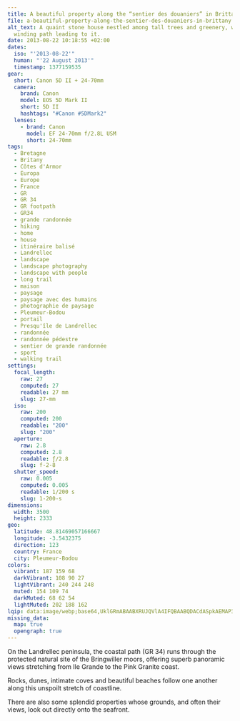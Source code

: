 ```yaml
---
title: A beautiful property along the “sentier des douaniers” in Brittany
file: a-beautiful-property-along-the-sentier-des-douaniers-in-brittany.jpg
alt_text: A quaint stone house nestled among tall trees and greenery, with a
  winding path leading to it.
date: 2013-08-22 10:18:55 +02:00
dates:
  iso: "'2013-08-22'"
  human: "'22 August 2013'"
  timestamp: 1377159535
gear:
  short: Canon 5D II + 24-70mm
  camera:
    brand: Canon
    model: EOS 5D Mark II
    short: 5D II
    hashtags: "#Canon #5DMark2"
  lenses:
    - brand: Canon
      model: EF 24-70mm f/2.8L USM
      short: 24-70mm
tags:
  - Bretagne
  - Britany
  - Côtes d'Armor
  - Europa
  - Europe
  - France
  - GR
  - GR 34
  - GR footpath
  - GR34
  - grande randonnée
  - hiking
  - home
  - house
  - itinéraire balisé
  - Landrellec
  - landscape
  - landscape photography
  - landscape with people
  - long trail
  - maison
  - paysage
  - paysage avec des humains
  - photographie de paysage
  - Pleumeur-Bodou
  - portail
  - Presqu'île de Landrellec
  - randonnée
  - randonnée pédestre
  - sentier de grande randonnée
  - sport
  - walking trail
settings:
  focal_length:
    raw: 27
    computed: 27
    readable: 27 mm
    slug: 27-mm
  iso:
    raw: 200
    computed: 200
    readable: "200"
    slug: "200"
  aperture:
    raw: 2.8
    computed: 2.8
    readable: ƒ/2.8
    slug: f-2-8
  shutter_speed:
    raw: 0.005
    computed: 0.005
    readable: 1/200 s
    slug: 1-200-s
dimensions:
  width: 3500
  height: 2333
geo:
  latitude: 48.81469057166667
  longitude: -3.5432375
  direction: 123
  country: France
  city: Pleumeur-Bodou
colors:
  vibrant: 187 159 68
  darkVibrant: 108 90 27
  lightVibrant: 240 244 248
  muted: 154 109 74
  darkMuted: 68 62 54
  lightMuted: 202 188 162
lqip: data:image/webp;base64,UklGRmABAABXRUJQVlA4IFQBAABQDACdASpkAEMAP3GoyFo0rKkqrrgK8pAuCWUA1Mgtji9wO3X0h1MmpGiUenfLS4MQxty1hnl/r5UUSTGZO+H90h4oe6RDI21rNWy1hNhlJLY+OOXFfbm2a9GJH1O53M4n++rMv4DGQdfHAAD+YBS62BHOJ42Ok83nJzvp8sNPAKo9vqzcHo4wxbuZZFqryu7rRX9PHIInz1kqg81K9VvlaYMS148+uog7wARBszzoLdTCzJr467A8HnKeuNqd/NwNlTbzF2dFCSGxCc9X5pDdTZ/k7sAx7nOhwusMjTmAktIoAQVSleEbeyHDsm4opjnpoBiUb2WXvLaG7H20izsrnAUUQd7HvThXgreOaWZZRl4S28tseu7q+32taeQlbFPUI4CTiyGQursAJ8uSWjNiDd2o1c57F56SUaU+BP4oZorzECEVXI7A+/c98PdGC7qJiAAA
missing_data:
  map: true
  opengraph: true
---
```


On the Landrellec peninsula, the coastal path (GR 34) runs through the protected natural site of the Bringwiller moors, offering superb panoramic views stretching from Ile Grande to the Pink Granite coast.

Rocks, dunes, intimate coves and beautiful beaches follow one another along this unspoilt stretch of coastline.

There are also some splendid properties whose grounds, and often their views, look out directly onto the seafront.
